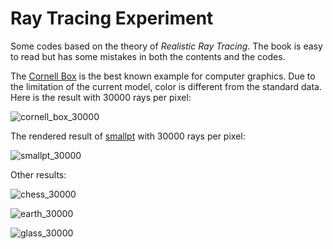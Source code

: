 Ray Tracing Experiment
======================

Some codes based on the theory of _Realistic Ray Tracing_. The book is easy to read but has some mistakes in both the contents and the codes.

The [Cornell Box](http://www.graphics.cornell.edu/online/box/) is the best known example for computer graphics. Due to the limitation of the current model, color is different from the standard data. Here is the result with 30000 rays per pixel:

![cornell_box_30000](https://cloud.githubusercontent.com/assets/853842/4963609/19cbf196-6722-11e4-8f36-3a01dca1c8e8.png)

The rendered result of [smallpt](http://www.kevinbeason.com/smallpt/) with 30000 rays per pixel:

![smallpt_30000](https://cloud.githubusercontent.com/assets/853842/4976490/49ddc036-691f-11e4-83e3-0388cd06d7a1.png)

Other results:

![chess_30000](https://cloud.githubusercontent.com/assets/853842/4987204/894412fc-6947-11e4-871b-f9bae3fc0cfd.png)

![earth_30000](https://cloud.githubusercontent.com/assets/853842/4992767/651e81ca-69e0-11e4-8482-2a148a2296c4.png)

![glass_30000](https://cloud.githubusercontent.com/assets/853842/10261797/b2bdfd56-69db-11e5-9145-a99b75cd4779.png)